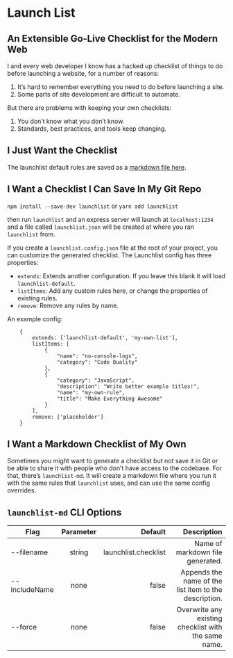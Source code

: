 # Launch List

## An Extensible Go-Live Checklist for the Modern Web

I and every web developer I know has a hacked up checklist of things to do before launching a website, for a number of reasons:

1. It’s hard to remember everything you need to do before launching a site.
2. Some parts of site development are difficult to automate.

But there are problems with keeping your own checklists:

1. You don’t know what you don’t know.
2. Standards, best practices, and tools keep changing.

## I Just Want the Checklist

The launchlist default rules are saved as a [markdown file here](/launchlist-cli/launchlist.checklist.md).

## I Want a Checklist I Can Save In My Git Repo

`npm install --save-dev launchlist` or `yarn add launchlist` 

then run `launchlist` and an express server will launch at `localhost:1234` and a file called `launchlist.json` will be created at where you ran `launchlist` from.

If you create a `launchlist.config.json` file at the root of your project, you can customize the generated checklist. The Launchlist config has three properties:

* `extends`: Extends another configuration. If you leave this blank it will load `launchlist-default`.
* `listItems`: Add any custom rules here, or change the properties of existing rules.
* `remove`: Remove any rules by name.

An example config:

```
    {
        extends: ['launchlist-default', 'my-own-list'],
        listItems: [
            {
                "name": "no-console-logs",
                "category": "Code Quality"
            },
            {
                "category": "JavaScript",
                "description": "Write better example titles!",
                "name": "my-own-rule",
                "title": "Make Everything Awesome"
            }
        ],
        remove: ['placeholder']
    }
```

## I Want a Markdown Checklist of My Own 
Sometimes you might want to generate a checklist but not save it in Git or be able to share it with people who don’t have access to the codebase. For that, there’s `launchlist-md`. It will create a markdown file where you run it with the same rules that `launchlist` uses, and can use the same config overrides.

## `launchlist-md` CLI Options

| Flag          | Parameter |              Default |                                           Description |
| ------------- | :-------: | -------------------: | ----------------------------------------------------: |
| --filename    |  string   | launchlist.checklist |                      Name of markdown file generated. |
| --includeName |   none    |                false | Appends the name of the list item to the description. |
| --force       |   none    |                false |  Overwrite any existing checklist with the same name. |
